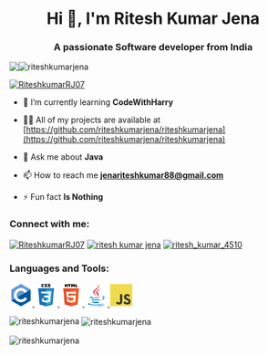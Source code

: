 

<h1 align="center">Hi 👋, I'm Ritesh Kumar Jena</h1>
<h3 align="center">A passionate Software developer from India</h3>
<img src="https://user-images.githubusercontent.com/74038190/212749447-bfb7e725-6987-49d9-ae85-2015e3e7cc41.gif"

<p align="left"> <img src="https://komarev.com/ghpvc/?username=riteshkumarjena&label=Profile%20views&color=0e75b6&style=flat" alt="riteshkumarjena" /> </p>

<p align="left"> <a href="https://twitter.com/RiteshkumarRJ07" target="blank"><img src="https://img.shields.io/twitter/follow/RiteshkumarRJ07?logo=twitter&style=for-the-badge" alt="RiteshkumarRJ07" /></a> </p>

- 🌱 I’m currently learning **CodeWithHarry**

- 👨‍💻 All of my projects are available at [https://github.com/riteshkumarjena/riteshkumarjena](https://github.com/riteshkumarjena/riteshkumarjena)

- 💬 Ask me about **Java**

- 📫 How to reach me **jenariteshkumar88@gmail.com**

- ⚡ Fun fact **Is Nothing**

<h3 align="left">Connect with me:</h3>
<p align="left">
<a href="https://x.com/RiteshkumarRJ07?s=08" target="blank"><img align="center" src="https://raw.githubusercontent.com/rahuldkjain/github-profile-readme-generator/master/src/images/icons/Social/twitter.svg" alt="RiteshkumarRJ07" height="30" width="40" /></a>
<a href="https://www.linkedin.com/in/ritesh-kumar-jena-237017287?"utm_source=share&utm_campaign=share_via&utm_content=profile&utm_medium=android_apptarget="blank"><img align="center" src="https://raw.githubusercontent.com/rahuldkjain/github-profile-readme-generator/master/src/images/icons/Social/linked-in-alt.svg" alt="ritesh kumar jena" height="30" width="40" /></a>
<a href="https://instagram.com/ritesh_kumar_4510" target="blank"><img align="center" src="https://raw.githubusercontent.com/rahuldkjain/github-profile-readme-generator/master/src/images/icons/Social/instagram.svg" alt="ritesh_kumar_4510" height="30" width="40" /></a>
</p>

<h3 align="left">Languages and Tools:</h3>
<p align="left"> <a href="https://www.cprogramming.com/" target="_blank" rel="noreferrer"> <img src="https://raw.githubusercontent.com/devicons/devicon/master/icons/c/c-original.svg" alt="c" width="40" height="40"/> </a> <a href="https://www.w3schools.com/css/" target="_blank" rel="noreferrer"> <img src="https://raw.githubusercontent.com/devicons/devicon/master/icons/css3/css3-original-wordmark.svg" alt="css3" width="40" height="40"/> </a> <a href="https://www.w3.org/html/" target="_blank" rel="noreferrer"> <img src="https://raw.githubusercontent.com/devicons/devicon/master/icons/html5/html5-original-wordmark.svg" alt="html5" width="40" height="40"/> </a> <a href="https://www.java.com" target="_blank" rel="noreferrer"> <img src="https://raw.githubusercontent.com/devicons/devicon/master/icons/java/java-original.svg" alt="java" width="40" height="40"/> </a> <a href="https://developer.mozilla.org/en-US/docs/Web/JavaScript" target="_blank" rel="noreferrer"> <img src="https://raw.githubusercontent.com/devicons/devicon/master/icons/javascript/javascript-original.svg" alt="javascript" width="40" height="40"/> </a> </p>

<p><img align="left" src="https://github-readme-stats.vercel.app/api/top-langs?username=riteshkumarjena&show_icons=true&locale=en&layout=compact" alt="riteshkumarjena" /></p>

<p>&nbsp;<img align="center" src="https://github-readme-stats.vercel.app/api?username=riteshkumarjena&show_icons=true&locale=en" alt="riteshkumarjena" /></p>

<p><img align="center" src="https://github-readme-streak-stats.herokuapp.com/?user=riteshkumarjena&" alt="riteshkumarjena" /></p>

